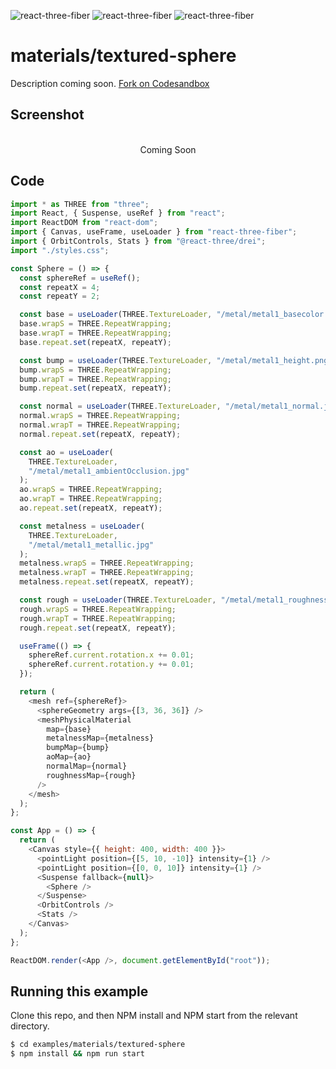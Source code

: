 ![react-three-fiber](https://img.shields.io/badge/dynamic/json?url=https://raw.githubusercontent.com/onion2k/r3f-by-example/develop/examples/materials/textured-sphere/package.json&label=react-three-fiber&query=$.dependencies['react-three-fiber']&color=green) ![react-three-fiber](https://img.shields.io/badge/dynamic/json?url=https://raw.githubusercontent.com/onion2k/r3f-by-example/develop/examples/materials/textured-sphere/package.json&label=three&query=$.dependencies['three']&color=green) ![react-three-fiber](https://img.shields.io/badge/dynamic/json?url=https://raw.githubusercontent.com/onion2k/r3f-by-example/develop/examples/materials/textured-sphere/package.json&label=@react-three/drei&query=$.dependencies['@react-three/drei']&color=green)

# materials/textured-sphere

Description coming soon. [Fork on Codesandbox](https://githubbox.com/onion2k/r3f-by-example/tree/develop/examples/materials/textured-sphere)

## Screenshot
<div align="center">
  <br>
    Coming Soon
  <br>
</div>

## Code
```js
import * as THREE from "three";
import React, { Suspense, useRef } from "react";
import ReactDOM from "react-dom";
import { Canvas, useFrame, useLoader } from "react-three-fiber";
import { OrbitControls, Stats } from "@react-three/drei";
import "./styles.css";

const Sphere = () => {
  const sphereRef = useRef();
  const repeatX = 4;
  const repeatY = 2;

  const base = useLoader(THREE.TextureLoader, "/metal/metal1_basecolor.jpg");
  base.wrapS = THREE.RepeatWrapping;
  base.wrapT = THREE.RepeatWrapping;
  base.repeat.set(repeatX, repeatY);

  const bump = useLoader(THREE.TextureLoader, "/metal/metal1_height.png");
  bump.wrapS = THREE.RepeatWrapping;
  bump.wrapT = THREE.RepeatWrapping;
  bump.repeat.set(repeatX, repeatY);

  const normal = useLoader(THREE.TextureLoader, "/metal/metal1_normal.jpg");
  normal.wrapS = THREE.RepeatWrapping;
  normal.wrapT = THREE.RepeatWrapping;
  normal.repeat.set(repeatX, repeatY);

  const ao = useLoader(
    THREE.TextureLoader,
    "/metal/metal1_ambientOcclusion.jpg"
  );
  ao.wrapS = THREE.RepeatWrapping;
  ao.wrapT = THREE.RepeatWrapping;
  ao.repeat.set(repeatX, repeatY);

  const metalness = useLoader(
    THREE.TextureLoader,
    "/metal/metal1_metallic.jpg"
  );
  metalness.wrapS = THREE.RepeatWrapping;
  metalness.wrapT = THREE.RepeatWrapping;
  metalness.repeat.set(repeatX, repeatY);

  const rough = useLoader(THREE.TextureLoader, "/metal/metal1_roughness.jpg");
  rough.wrapS = THREE.RepeatWrapping;
  rough.wrapT = THREE.RepeatWrapping;
  rough.repeat.set(repeatX, repeatY);

  useFrame(() => {
    sphereRef.current.rotation.x += 0.01;
    sphereRef.current.rotation.y += 0.01;
  });

  return (
    <mesh ref={sphereRef}>
      <sphereGeometry args={[3, 36, 36]} />
      <meshPhysicalMaterial
        map={base}
        metalnessMap={metalness}
        bumpMap={bump}
        aoMap={ao}
        normalMap={normal}
        roughnessMap={rough}
      />
    </mesh>
  );
};

const App = () => {
  return (
    <Canvas style={{ height: 400, width: 400 }}>
      <pointLight position={[5, 10, -10]} intensity={1} />
      <pointLight position={[0, 0, 10]} intensity={1} />
      <Suspense fallback={null}>
        <Sphere />
      </Suspense>
      <OrbitControls />
      <Stats />
    </Canvas>
  );
};

ReactDOM.render(<App />, document.getElementById("root"));

```

## Running this example

Clone this repo, and then NPM install and NPM start from the relevant directory.

```bash
$ cd examples/materials/textured-sphere
$ npm install && npm run start
```